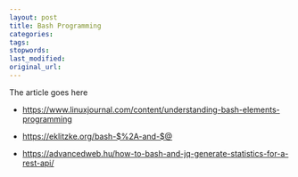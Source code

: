 ```yaml
---
layout: post
title: Bash Programming
categories:
tags:
stopwords:
last_modified:
original_url:
---
```


The article goes here

* https://www.linuxjournal.com/content/understanding-bash-elements-programming

* https://eklitzke.org/bash-$%2A-and-$@

* https://advancedweb.hu/how-to-bash-and-jq-generate-statistics-for-a-rest-api/
